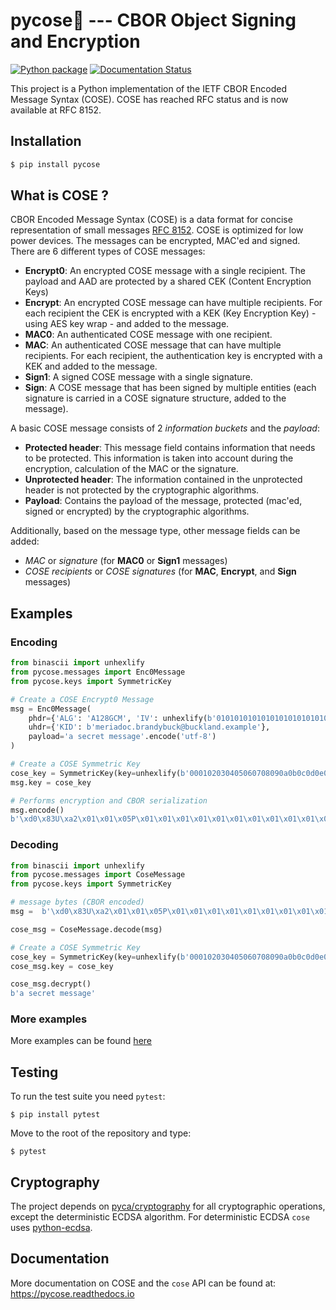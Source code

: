 # pycose:snake:  --- CBOR Object Signing and Encryption
[![Python package](https://github.com/TimothyClaeys/pycose/actions/workflows/python-package.yml/badge.svg)](https://github.com/TimothyClaeys/pycose/actions/workflows/python-package.yml)
[![Documentation Status](https://readthedocs.org/projects/pycose/badge/?version=latest)](https://pycose.readthedocs.io/en/latest/?badge=latest)

This project is a Python implementation of the IETF CBOR Encoded Message Syntax (COSE). COSE has reached RFC status and is now available at RFC 8152.


## Installation

```bash
$ pip install pycose
```

## What is COSE ?
CBOR Encoded Message Syntax (COSE) is a data format for concise representation of small messages [RFC 8152](https://tools.ietf.org/html/rfc8152). COSE is optimized for low power devices. The messages can be encrypted, MAC'ed and signed. There are 6 different types of COSE messages:

- **Encrypt0**: An encrypted COSE message with a single recipient. The payload and AAD are protected by a shared CEK (Content Encryption Keys)
- **Encrypt**: An encrypted COSE message can have multiple recipients. For each recipient the CEK is encrypted with a KEK (Key Encryption Key) - using AES key wrap - and added to the message.
- **MAC0**: An authenticated COSE message with one recipient.
- **MAC**: An authenticated COSE message that can have multiple recipients. For each recipient, the authentication key is encrypted with a KEK and added to the message.
- **Sign1**: A signed COSE message with a single signature.
- **Sign**: A COSE message that has been signed by multiple entities (each signature is carried in a COSE signature structure, added to the message).

A basic COSE message consists of 2 _information_ _buckets_ and the _payload_:

- **Protected header**: This message field contains information that needs to be protected. This information is taken into account during the encryption, calculation of the MAC or the signature.
- **Unprotected header**: The information contained in the unprotected header is not protected by the cryptographic algorithms.
- **Payload**: Contains the payload of the message, protected (mac'ed, signed or encrypted) by the cryptographic algorithms.

Additionally, based on the message type, other message fields can be added:

- _MAC_ or _signature_ (for **MAC0** or **Sign1** messages)
- _COSE recipients_ or _COSE signatures_ (for **MAC**, **Encrypt**, and **Sign** messages)

## Examples

### Encoding

```python
from binascii import unhexlify
from pycose.messages import Enc0Message
from pycose.keys import SymmetricKey

# Create a COSE Encrypt0 Message
msg = Enc0Message(
    phdr={'ALG': 'A128GCM', 'IV': unhexlify(b'01010101010101010101010101010101')},
    uhdr={'KID': b'meriadoc.brandybuck@buckland.example'},
    payload='a secret message'.encode('utf-8')
)

# Create a COSE Symmetric Key
cose_key = SymmetricKey(key=unhexlify(b'000102030405060708090a0b0c0d0e0f'))
msg.key = cose_key

# Performs encryption and CBOR serialization
msg.encode()
b'\xd0\x83U\xa2\x01\x01\x05P\x01\x01\x01\x01\x01\x01\x01\x01\x01\x01\x01\x01\x01\x01\x01\x01\xa1\x04X$meriadoc.brandybuck@buckland.exampleX \xc4\xaf\x85\xacJQ4\x93\x19\x93\xec\n\x18c\xa6\xe8\xc6n\xf4\xc9\xac\x161^\xe6\xfe\xcd\x9b.\x1cy\xa1'
```

### Decoding
```python
from binascii import unhexlify
from pycose.messages import CoseMessage
from pycose.keys import SymmetricKey

# message bytes (CBOR encoded)
msg =  b'\xd0\x83U\xa2\x01\x01\x05P\x01\x01\x01\x01\x01\x01\x01\x01\x01\x01\x01\x01\x01\x01\x01\x01\xa1\x04X$meriadoc.brandybuck@buckland.exampleX \xc4\xaf\x85\xacJQ4\x93\x19\x93\xec\n\x18c\xa6\xe8\xc6n\xf4\xc9\xac\x161^\xe6\xfe\xcd\x9b.\x1cy\xa1'

cose_msg = CoseMessage.decode(msg)

# Create a COSE Symmetric Key
cose_key = SymmetricKey(key=unhexlify(b'000102030405060708090a0b0c0d0e0f'))
cose_msg.key = cose_key

cose_msg.decrypt()
b'a secret message'
```

### More examples
More examples can be found [here](https://pycose.readthedocs.io/en/latest/examples.html)

## Testing

To run the test suite you need `pytest`:
```shell
$ pip install pytest
```
Move to the root of the repository and type:

```shell
$ pytest
```

## Cryptography

The project depends on [pyca/cryptography](https://github.com/pyca/cryptography) for all cryptographic operations, except the deterministic ECDSA algorithm. For deterministic ECDSA `cose` uses [python-ecdsa](https://github.com/warner/python-ecdsa). 

## Documentation

More documentation on COSE and the `cose` API can be found at: https://pycose.readthedocs.io

